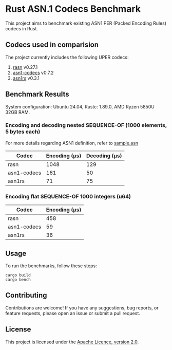 # Rust ASN.1 Codecs Benchmark

This project aims to benchmark existing ASN1 PER (Packed Encoding Rules) codecs in Rust.

## Codecs used in comparision

The project currently includes the following UPER codecs:

1. [rasn](https://github.com/librasn) v0.27.1
2. [asn1-codecs](https://github.com/ystero-dev/hampi) v0.7.2
3. [asn1rs](https://github.com/kellerkindt/asn1rs) v0.3.1

## Benchmark Results

System configuration: Ubuntu 24.04, Rustc: 1.89.0, AMD Ryzen 5850U 32GB RAM.

### Encoding and decoding nested SEQUENCE-OF (1000 elements, 5 bytes each)

For more details regarding ASN1 definition, refer to  [sample.asn](src/sample.asn)

| Codec        | Encoding (µs)  | Decoding (µs)  |
|--------------|----------------|----------------|
| rasn         | 1048           | 129            |
| asn1-codecs  | 161            | 50             |
| asn1rs       | 71             | 75             |

### Encoding flat SEQUENCE-OF 1000 integers (u64)

| Codec        | Encoding (µs)  |
|--------------|----------------|
| rasn         | 458            |
| asn1-codecs  | 59             |
| asn1rs       | 36             |

## Usage

To run the benchmarks, follow these steps:

```
cargo build
cargo bench
```

## Contributing

Contributions are welcome! If you have any suggestions, bug reports, or feature requests, please open an issue or submit a pull request.

## License

This project is licensed under the [Apache Licence, version 2.0](LICENSE).
